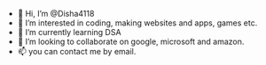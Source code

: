 - 👋 Hi, I’m @Disha4118
- 👀 I’m interested in coding, making websites and apps, games etc.
- 🌱 I’m currently learning DSA
- 💞️ I’m looking to collaborate on google, microsoft and amazon.
- 📫 you can contact me by email.

<!---
Disha4118/Disha4118 is a ✨ special ✨ repository because its `README.md` (this file) appears on your GitHub profile.
You can click the Preview link to take a look at your changes.
--->
